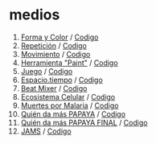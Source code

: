 # medios
1. [Forma y Color](https://manuelhernandezleon.github.io/medios/carpeta_01/) / 
[Codigo](https://github.com/manuelhernandezleon/medios/blob/master/carpeta_01/sketch.js)
2. [Repetición](https://manuelhernandezleon.github.io/medios/carpeta_02/) / 
[Codigo](https://github.com/manuelhernandezleon/medios/blob/master/carpeta_02/sketch.js)
3. [Movimiento](https://manuelhernandezleon.github.io/medios/carpeta_03/) / 
[Codigo](https://github.com/manuelhernandezleon/medios/blob/master/carpeta_03/sketch.js)
4. [Herramienta "Paint"](https://manuelhernandezleon.github.io/medios/Carpeta_04/) / 
[Codigo](https://github.com/manuelhernandezleon/medios/blob/master/Carpeta_04/Carpeta_04.js)
5. [Juego](https://manuelhernandezleon.github.io/medios/Carpeta_05/) / 
[Codigo](https://github.com/manuelhernandezleon/medios/blob/master/Carpeta_05/Carpeta_05.js)
6. [Espacio.tiempo](https://manuelhernandezleon.github.io/medios/Carpeta_06/) / 
[Codigo](https://github.com/manuelhernandezleon/medios/blob/master/Carpeta_06/Carpeta_06.js)
7. [Beat Mixer](https://manuelhernandezleon.github.io/medios/Carpeta_07/) / 
[Codigo](https://github.com/manuelhernandezleon/medios/blob/master/Carpeta_07/Carpeta_07.js)
8. [Ecosistema Celular](https://manuelhernandezleon.github.io/medios/Carpeta_08/) / 
[Codigo](https://github.com/manuelhernandezleon/medios/blob/master/Carpeta_08/sketch.js)
9. [Muertes por Malaria](https://manuelhernandezleon.github.io/medios/carpeta_09/) / 
[Codigo](https://github.com/manuelhernandezleon/medios/blob/master/carpeta_09/sketch.js)
10. [Quién da más PAPAYA](https://manuelhernandezleon.github.io/medios/carpeta_10/) / 
[Codigo](https://github.com/manuelhernandezleon/medios/blob/master/carpeta_10/sketch.js)
11. [Quién da más PAPAYA FINAL](https://manuelhernandezleon.github.io/medios/carpeta_11/) / 
[Codigo](https://github.com/manuelhernandezleon/medios/blob/master/carpeta_11/sketch.js)
12. [JAMS](https://manuelhernandezleon.github.io/medios/Jams/) / 
[Codigo](https://github.com/manuelhernandezleon/medios/blob/master/Jams/sketch.js)

